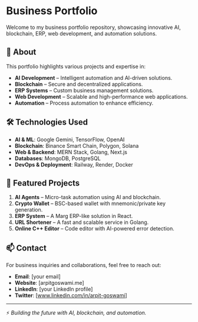 # Business Portfolio

Welcome to my business portfolio repository, showcasing innovative AI, blockchain, ERP, web development, and automation solutions.

## 🚀 About

This portfolio highlights various projects and expertise in:

- **AI Development** – Intelligent automation and AI-driven solutions.
- **Blockchain** – Secure and decentralized applications.
- **ERP Systems** – Custom business management solutions.
- **Web Development** – Scalable and high-performance web applications.
- **Automation** – Process automation to enhance efficiency.

## 🛠 Technologies Used

- **AI & ML**: Google Gemini, TensorFlow, OpenAI  
- **Blockchain**: Binance Smart Chain, Polygon, Solana  
- **Web & Backend**: MERN Stack, Golang, Next.js  
- **Databases**: MongoDB, PostgreSQL  
- **DevOps & Deployment**: Railway, Render, Docker  

## 📌 Featured Projects

1. **AI Agents** – Micro-task automation using AI and blockchain.  
2. **Crypto Wallet** – BSC-based wallet with mnemonic/private key generation.  
3. **ERP System** – A Marg ERP-like solution in React.  
4. **URL Shortener** – A fast and scalable service in Golang.  
5. **Online C++ Editor** – Code editor with AI-powered error detection.  

## 📫 Contact

For business inquiries and collaborations, feel free to reach out:

- **Email**: [your email]  
- **Website**: [arpitgoswami.me]  
- **LinkedIn**: [your LinkedIn profile]  
- **Twitter**: [www.linkedin.com/in/arpit-goswami]
---

⚡ *Building the future with AI, blockchain, and automation.*
